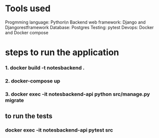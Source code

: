 # Tools used
Progmming language: Python\n
Backend web framework: Django and Djangorestframework
Database: Postgres
Testing: pytest
Devops: Docker and Docker compose


# steps to run the application
### 1. docker build -t notesbackend .
### 2. docker-compose up
### 3. docker exec -it notesbackend-api  python src/manage.py migrate

## to run the tests
### docker exec -it notesbackend-api pytest src

